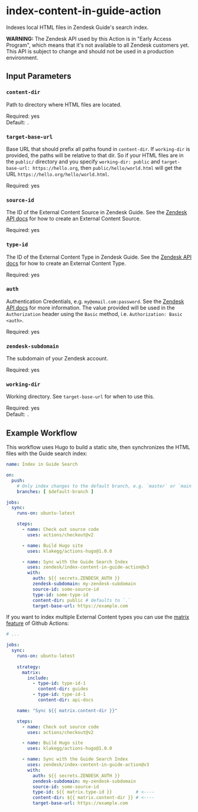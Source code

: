 # index-content-in-guide-action

Indexes local HTML files in Zendesk Guide's search index.

**WARNING:** The Zendesk API used by this Action is in "Early Access Program", which means that it's not available to all Zendesk customers yet. This API is subject to change and should not be used in a production environment.

## Input Parameters

### `content-dir`

Path to directory where HTML files are located.

Required: yes \
Default: `.`

### `target-base-url`

Base URL that should prefix all paths found in `content-dir`. If `working-dir` is provided, the paths will be relative to that dir. So if your HTML files are in the `public/` directory and you specify `working-dir: public` and `target-base-url: https://hello.org`, then `public/hello/world.html` will get the URL `https://hello.org/hello/world.html`.

Required: yes

### `source-id`

The ID of the External Content Source in Zendesk Guide. See the [Zendesk API docs](https://developer.zendesk.com/rest_api/docs/help_center/federated_search_-_external_content_source_api#creates-an-external-content-source) for how to create an External Content Source.

Required: yes

### `type-id`

The ID of the External Content Type in Zendesk Guide. See the [Zendesk API docs](https://developer.zendesk.com/rest_api/docs/help_center/federated_search_-_external_content_type_api#creates-an-external-content-type) for how to create an External Content Type.

Required: yes

### `auth`

Authentication Credentials, e.g. `my@email.com:password`. See the [Zendesk API docs](https://developer.zendesk.com/rest_api/docs/support/introduction#security-and-authentication) for more information. The value provided will be used in the `Authorization` header using the `Basic` method, i.e. `Authorization: Basic <auth>`.

Required: yes

### `zendesk-subdomain`

The subdomain of your Zendesk account.

Required: yes

### `working-dir`

Working directory. See `target-base-url` for when to use this.

Required: yes \
Default: `.`

## Example Workflow

This workflow uses Hugo to build a static site, then synchronizes the HTML files with the Guide search index:

```yaml
name: Index in Guide Search

on:
  push:
    # Only index changes to the default branch, e.g. `master` or `main`.
    branches: [ $default-branch ]

jobs:
  sync:
    runs-on: ubuntu-latest

    steps:
      - name: Check out source code
        uses: actions/checkout@v2

      - name: Build Hugo site
        uses: klakegg/actions-hugo@1.0.0

      - name: Sync with the Guide Search Index
        uses: zendesk/index-content-in-guide-action@v3
        with:
          auth: ${{ secrets.ZENDESK_AUTH }}
          zendesk-subdomain: my-zendesk-subdomain
          source-id: some-source-id
          type-id: some-type-id
          content-dir: public # defaults to `.`
          target-base-url: https://example.com
```

If you want to index multiple External Content types you can use the [matrix feature](https://docs.github.com/en/free-pro-team@latest/actions/reference/workflow-syntax-for-github-actions#jobsjob_idstrategymatrix) of Github Actions:


```yaml
# ...

jobs:
  sync:
    runs-on: ubuntu-latest
    
    strategy:
      matrix:
        include:
          - type-id: type-id-1
            content-dir: guides
          - type-id: type-id-1
            content-dir: api-docs

    name: "Sync ${{ matrix.content-dir }}"

    steps:
      - name: Check out source code
        uses: actions/checkout@v2

      - name: Build Hugo site
        uses: klakegg/actions-hugo@1.0.0

      - name: Sync with the Guide Search Index
        uses: zendesk/index-content-in-guide-action@v3
        with:
          auth: ${{ secrets.ZENDESK_AUTH }}
          zendesk-subdomain: my-zendesk-subdomain
          source-id: some-source-id
          type-id: ${{ matrix.type-id }}         # <----
          content-dir: ${{ matrix.content-dir }} # <----
          target-base-url: https://example.com
```
